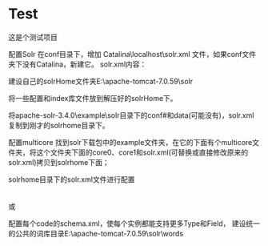 ﻿# Test
这是个测试项目



配置Solr
在conf目录下，增加 Catalina\localhost\solr.xml 文件，如果conf文件夹下没有Catalina，新建它。
solr.xml内容：
<Context docBase="E:\apache-tomcat-7.0.59\webapps\solr.war" debug="0" crossContext="true" >
    <Environment name="solr/home" type="java.lang.String" value="E:\apache-tomcat-7.0.59\solr" override="true" />
</Context>


建设自己的solrHome文件夹E:\apache-tomcat-7.0.59\solr


将一些配置和index库文件放到解压好的solrHome下。

将apache-solr-3.4.0\example\solr目录下的conf#和data(可能没有)，solr.xml复制到刚才的solrhome目录下。

配置multicore
找到solr下载包中的example文件夹，在它的下面有个multicore文件夹，将这个文件夹下面的core0、core1和solr.xml(可替换或直接修改原来的solr.xml)拷贝到solrhome下面；

solrhome目录下的solr.xml文件进行配置
<cores adminPath="/admin/cores">  
   <core name="core0" instanceDir="core0" />  
   <core name="core1" instanceDir="core1" />  
</cores>
或
<cores adminPath="/admin/cores">
  <core name="core0" instanceDir="core0">
    <property name="dataDir" value="/data/core0" />
  </core>
  <core name="core1" instanceDir="core1" >
    <property name="dataDir" value="/data/core1" />
  </core>
</cores>

配置每个code的schema.xml，使每个实例都能支持更多Type和Field，
建设统一的公共的词库目录E:\apache-tomcat-7.0.59\solr\words
#